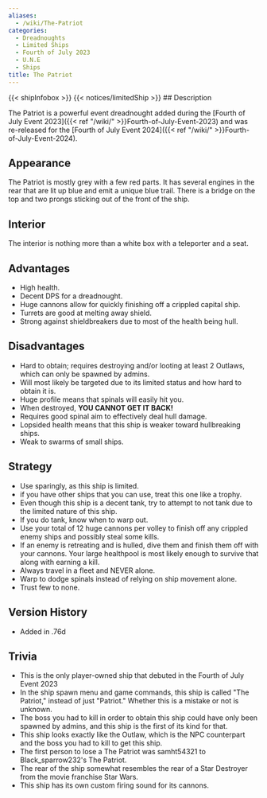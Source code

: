 ```yaml
---
aliases:
  - /wiki/The-Patriot
categories:
  - Dreadnoughts
  - Limited Ships
  - Fourth of July 2023
  - U.N.E
  - Ships
title: The Patriot
---
```


{{< shipInfobox >}} {{< notices/limitedShip >}} ## Description

The Patriot is a powerful event dreadnought added during the [Fourth of July Event 2023]({{< ref "/wiki/" >}}Fourth-of-July-Event-2023) and was re-released for the [Fourth of July Event 2024]({{< ref "/wiki/" >}}Fourth-of-July-Event-2024).

## Appearance

The Patriot is mostly grey with a few red parts. It has several engines in the rear that are lit up blue and emit a unique blue trail. There is a bridge on the top and two prongs sticking out of the front of the ship.

## Interior

The interior is nothing more than a white box with a teleporter and a seat.

## Advantages

- High health.
- Decent DPS for a dreadnought.
- Huge cannons allow for quickly finishing off a crippled capital ship.
- Turrets are good at melting away shield.
- Strong against shieldbreakers due to most of the health being hull.

## Disadvantages

- Hard to obtain; requires destroying and/or looting at least 2 Outlaws, which can only be spawned by admins.
- Will most likely be targeted due to its limited status and how hard to obtain it is.
- Huge profile means that spinals will easily hit you.
- When destroyed, **YOU CANNOT GET IT BACK!**
- Requires good spinal aim to effectively deal hull damage.
- Lopsided health means that this ship is weaker toward hullbreaking ships.
- Weak to swarms of small ships.

## Strategy

- Use sparingly, as this ship is limited.
- if you have other ships that you can use, treat this one like a trophy.
- Even though this ship is a decent tank, try to attempt to not tank due to the limited nature of this ship.
- If you do tank, know when to warp out.
- Use your total of 12 huge cannons per volley to finish off any crippled enemy ships and possibly steal some kills.
- If an enemy is retreating and is hulled, dive them and finish them off with your cannons. Your large healthpool is most likely enough to survive that along with earning a kill.
- Always travel in a fleet and NEVER alone.
- Warp to dodge spinals instead of relying on ship movement alone.
- Trust few to none.

## Version History

- Added in .76d

## Trivia

- This is the only player-owned ship that debuted in the Fourth of July Event 2023
- In the ship spawn menu and game commands, this ship is called "The Patriot," instead of just "Patriot." Whether this is a mistake or not is unknown.
- The boss you had to kill in order to obtain this ship could have only been spawned by admins, and this ship is the first of its kind for that.
- This ship looks exactly like the Outlaw, which is the NPC counterpart and the boss you had to kill to get this ship.
- The first person to lose a The Patriot was samht54321 to Black_sparrow232's The Patriot.
- The rear of the ship somewhat resembles the rear of a Star Destroyer from the movie franchise Star Wars.
- This ship has its own custom firing sound for its cannons.
